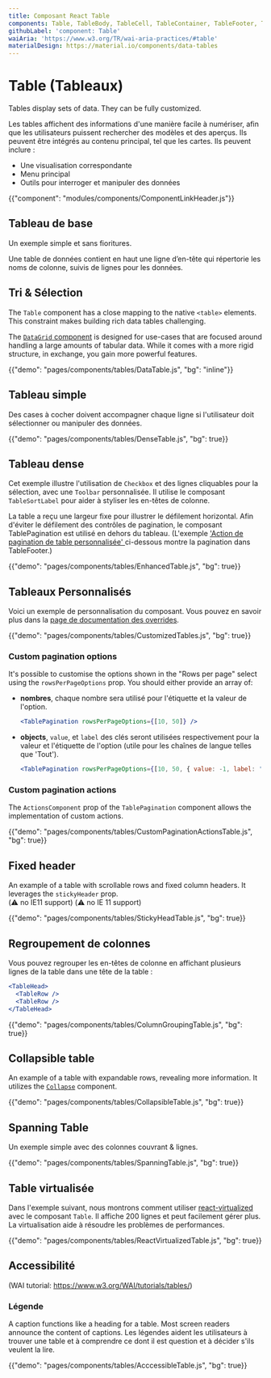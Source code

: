 ```yaml
---
title: Composant React Table
components: Table, TableBody, TableCell, TableContainer, TableFooter, TableHead, TablePagination, TableRow, TableSortLabel
githubLabel: 'component: Table'
waiAria: 'https://www.w3.org/TR/wai-aria-practices/#table'
materialDesign: https://material.io/components/data-tables
---
```


# Table (Tableaux)

<p class="description">Tables display sets of data. They can be fully customized.</p>

Les tables affichent des informations d'une manière facile à numériser, afin que les utilisateurs puissent rechercher des modèles et des aperçus. Ils peuvent être intégrés au contenu principal, tel que les cartes. Ils peuvent inclure :

- Une visualisation correspondante
- Menu principal
- Outils pour interroger et manipuler des données

{{"component": "modules/components/ComponentLinkHeader.js"}}

## Tableau de base

Un exemple simple et sans fioritures.

Une table de données contient en haut une ligne d’en-tête qui répertorie les noms de colonne, suivis de lignes pour les données.

## Tri & Sélection

The `Table` component has a close mapping to the native `<table>` elements. This constraint makes building rich data tables challenging.

The [`DataGrid` component](/components/data-grid/) is designed for use-cases that are focused around handling a large amounts of tabular data. While it comes with a more rigid structure, in exchange, you gain more powerful features.

{{"demo": "pages/components/tables/DataTable.js", "bg": "inline"}}

## Tableau simple

Des cases à cocher doivent accompagner chaque ligne si l'utilisateur doit sélectionner ou manipuler des données.

{{"demo": "pages/components/tables/DenseTable.js", "bg": true}}

## Tableau dense

Cet exemple illustre l'utilisation de `Checkbox` et des lignes cliquables pour la sélection, avec une `Toolbar` personnalisée. Il utilise le composant `TableSortLabel` pour aider à styliser les en-têtes de colonne.

La table a reçu une largeur fixe pour illustrer le défilement horizontal. Afin d'éviter le défilement des contrôles de pagination, le composant TablePagination est utilisé en dehors du tableau. (L'exemple ['Action de pagination de table personnalisée' ](#custom-pagination-actions) ci-dessous montre la pagination dans TableFooter.)

{{"demo": "pages/components/tables/EnhancedTable.js", "bg": true}}

## Tableaux Personnalisés

Voici un exemple de personnalisation du composant. Vous pouvez en savoir plus dans la [page de documentation des overrides](/customization/how-to-customize/).

{{"demo": "pages/components/tables/CustomizedTables.js", "bg": true}}

### Custom pagination options

It's possible to customise the options shown in the "Rows per page" select using the `rowsPerPageOptions` prop. You should either provide an array of:

- **nombres**, chaque nombre sera utilisé pour l'étiquette et la valeur de l'option.

  ```jsx
  <TablePagination rowsPerPageOptions={[10, 50]} />
  ```

- **objects**, `value`, et `label` des clés seront utilisées respectivement pour la valeur et l'étiquette de l'option (utile pour les chaînes de langue telles que 'Tout').

  ```jsx
  <TablePagination rowsPerPageOptions={[10, 50, { value: -1, label: 'All' }]} />
  ```

### Custom pagination actions

The `ActionsComponent` prop of the `TablePagination` component allows the implementation of custom actions.

{{"demo": "pages/components/tables/CustomPaginationActionsTable.js", "bg": true}}

## Fixed header

An example of a table with scrollable rows and fixed column headers. It leverages the `stickyHeader` prop.<br /> (⚠️ no IE11 support) (⚠️ no IE 11 support)

{{"demo": "pages/components/tables/StickyHeadTable.js", "bg": true}}

## Regroupement de colonnes

Vous pouvez regrouper les en-têtes de colonne en affichant plusieurs lignes de la table dans une tête de la table :

```jsx
<TableHead>
  <TableRow />
  <TableRow />
</TableHead>
```

{{"demo": "pages/components/tables/ColumnGroupingTable.js", "bg": true}}

## Collapsible table

An example of a table with expandable rows, revealing more information. It utilizes the [`Collapse`](/api/collapse/) component.

{{"demo": "pages/components/tables/CollapsibleTable.js", "bg": true}}

## Spanning Table

Un exemple simple avec des colonnes couvrant & lignes.

{{"demo": "pages/components/tables/SpanningTable.js", "bg": true}}

## Table virtualisée

Dans l'exemple suivant, nous montrons comment utiliser [react-virtualized](https://github.com/bvaughn/react-virtualized) avec le composant `Table`. Il affiche 200 lignes et peut facilement gérer plus. La virtualisation aide à résoudre les problèmes de performances.

{{"demo": "pages/components/tables/ReactVirtualizedTable.js", "bg": true}}

## Accessibilité

(WAI tutorial: https://www.w3.org/WAI/tutorials/tables/)

### Légende

A caption functions like a heading for a table. Most screen readers announce the content of captions. Les légendes aident les utilisateurs à trouver une table et à comprendre ce dont il est question et à décider s'ils veulent la lire.

{{"demo": "pages/components/tables/AcccessibleTable.js", "bg": true}}
